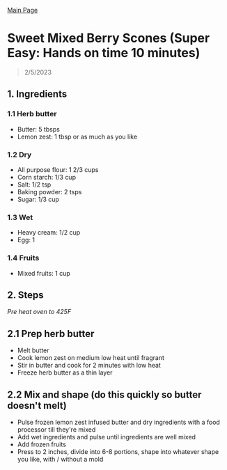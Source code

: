 [Main Page](https://yolanda-ht.github.io/YoloCookBlob/)

# Sweet Mixed Berry Scones (Super Easy: Hands on time 10 minutes)
> 2/5/2023

## 1. Ingredients

### 1.1 Herb butter
- Butter: 5 tbsps
- Lemon zest: 1 tbsp or as much as you like

### 1.2 Dry
- All purpose flour: 1 2/3 cups
- Corn starch: 1/3 cup
- Salt: 1/2 tsp
- Baking powder: 2 tsps
- Sugar: 1/3 cup

### 1.3 Wet
- Heavy cream: 1/2 cup
- Egg: 1

### 1.4 Fruits
- Mixed fruits: 1 cup

## 2. Steps
*Pre heat oven to 425F*

## 2.1 Prep herb butter
- Melt butter
- Cook lemon zest on medium low heat until fragrant
- Stir in butter and cook for 2 minutes with low heat
- Freeze herb butter as a thin layer

## 2.2 Mix and shape (do this quickly so butter doesn't melt)
- Pulse frozen lemon zest infused butter and dry ingredients with a food processor till they're mixed
- Add wet ingredients and pulse until ingredients are well mixed
- Add frozen fruits
- Press to 2 inches, divide into 6-8 portions, shape into whatever shape you like,  with / without a mold
